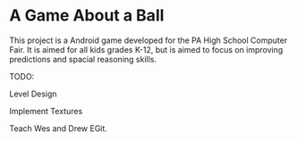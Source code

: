 # A Game About a Ball
This project is a Android game developed for the PA High School Computer Fair. It is aimed for all kids grades K-12, but is aimed to focus on improving predictions and spacial reasoning skills. 

TODO:

Level Design

Implement Textures

Teach Wes and Drew EGit.

